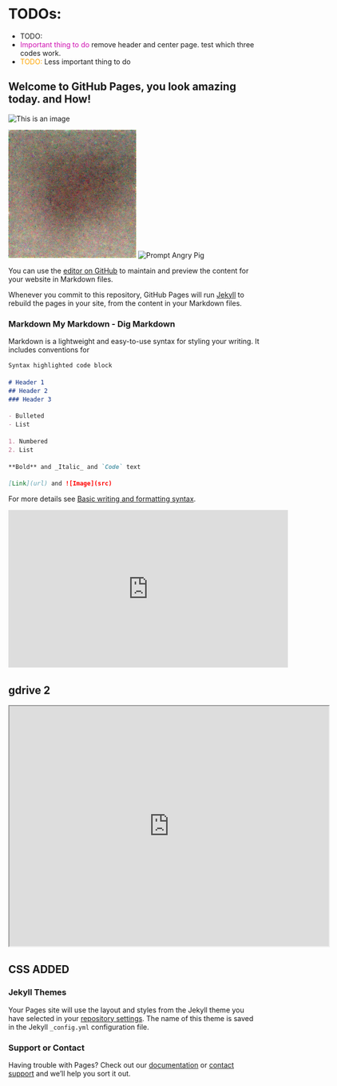 <style>
r { color: hsl(309.4, 85.7%, 43.9%) }
o { color: Orange }
g { color: Green }
</style>

# TODOs:

- TODO: 
- <r> Important thing to do </r> remove header and center page. test which three codes work.
- <o>TODO:</o> Less important thing to do

## Welcome to GitHub Pages, you look amazing today. and How!

![This is an image](https://myoctocat.com/assets/images/base-octocat.svg)

<!-- ![Prompt Angry Pig](/webpage3/images/Pig_Run2_Angry-Pig.gif) -->

![Prompt Angry Pig](/images/Pig_Run2_Angry-Pig.gif)
![Prompt Angry Pig](ziacreatesideas.github.io/webpage3/images/Pig_Run2_Angry-Pig.gif)

You can use the [editor on GitHub](https://github.com/ZiaCreatesIdeas/webpage3/edit/gh-pages/index.md) to maintain and preview the content for your website in Markdown files.

Whenever you commit to this repository, GitHub Pages will run [Jekyll](https://jekyllrb.com/) to rebuild the pages in your site, from the content in your Markdown files.

### Markdown My Markdown - Dig Markdown

Markdown is a lightweight and easy-to-use syntax for styling your writing. It includes conventions for

```markdown
Syntax highlighted code block

# Header 1
## Header 2
### Header 3

- Bulleted
- List

1. Numbered
2. List

**Bold** and _Italic_ and `Code` text

[Link](url) and ![Image](src)
```

For more details see [Basic writing and formatting syntax](https://docs.github.com/en/github/writing-on-github/getting-started-with-writing-and-formatting-on-github/basic-writing-and-formatting-syntax).

<p align="center">
<iframe width="560" height="315" src="https://www.youtube.com/embed/hjMx8EuyZJ8" title="YouTube video player" frameborder="0" allow="accelerometer; autoplay; clipboard-write; encrypted-media; gyroscope; picture-in-picture" allowfullscreen></iframe>
</p>

## gdrive 2

<iframe src="https://drive.google.com/file/d/1iHE3k00SVYXmX-f1bSoNw3l8D-aDmRpR/preview" width="640" height="480" allow="autoplay"></iframe>

## CSS ADDED

### Jekyll Themes

Your Pages site will use the layout and styles from the Jekyll theme you have selected in your [repository settings](https://github.com/ZiaCreatesIdeas/webpage3/settings/pages). The name of this theme is saved in the Jekyll `_config.yml` configuration file.

### Support or Contact

Having trouble with Pages? Check out our [documentation](https://docs.github.com/categories/github-pages-basics/) or [contact support](https://support.github.com/contact) and we’ll help you sort it out.
